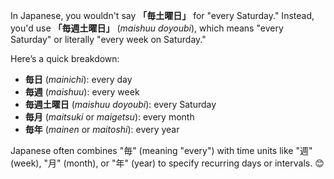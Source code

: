 In Japanese, you wouldn't say **「毎土曜日」** for "every Saturday." Instead, you'd use **「毎週土曜日」** (*maishuu doyoubi*), which means "every Saturday" or literally "every week on Saturday."

Here’s a quick breakdown:

- **毎日** (*mainichi*): every day
- **毎週** (*maishuu*): every week
- **毎週土曜日** (*maishuu doyoubi*): every Saturday
- **毎月** (*maitsuki* or *maigetsu*): every month
- **毎年** (*mainen* or *maitoshi*): every year

Japanese often combines "毎" (meaning "every") with time units like "週" (week), "月" (month), or "年" (year) to specify recurring days or intervals. 😊
